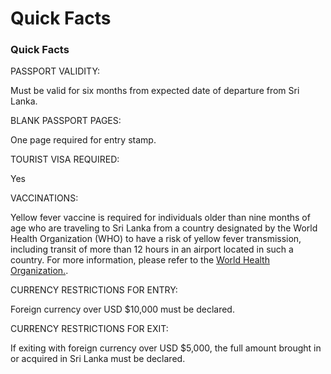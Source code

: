 # Quick Facts

### Quick Facts

PASSPORT VALIDITY:

Must be valid for six months from expected date of departure from Sri Lanka.

BLANK PASSPORT PAGES:

One page required for entry stamp.

TOURIST VISA REQUIRED:

Yes

VACCINATIONS:

Yellow fever vaccine is required for individuals older than nine months of age who are traveling to Sri Lanka from a country designated by the World Health Organization (WHO) to have a risk of yellow fever transmission, including transit of more than 12 hours in an airport located in such a country. For more information, please refer to the [World Health Organization.](https://www.who.int/publications/m/item/countries-with-risk-of-yellow-fever-transmission-and-countries-requiring-yellow-fever-vaccination-(november-2022)).

CURRENCY RESTRICTIONS FOR ENTRY:

Foreign currency over USD $10,000 must be declared.

CURRENCY RESTRICTIONS FOR EXIT:

If exiting with foreign currency over USD $5,000, the full amount brought in or acquired in Sri Lanka must be declared.